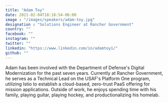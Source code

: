 ```yaml
---
title: "Adam Toy"
date: 2021-02-04T18:18:54-06:00
image : "/images/speakers/adam-toy.jpg"
designation : "Solutions Engineer at Rancher Government"
country: ""
facebook: ""
instagram: ""
twitter: ""
linkedin: "https://www.linkedin.com/in/adamtoy1/"
github: ""
---
```


Adam has been involved with the Department of Defense's Digital Modernization for the past seven years. Currently at Rancher Government, he serves as a Technical Lead on the USAF's Platform One program, utilizing Istio to establish a cloud-based, zero-trust PaaS offering for mission applications. Outside of work, he enjoys spending time with his family, playing guitar, playing hockey, and productionalizing his homelab.